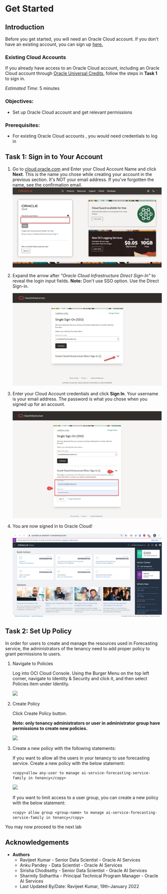 # Get Started

## Introduction

Before you get started, you will need an Oracle Cloud account.
If you don't have an existing account, you can sign up [here.](https://signup.cloud.oracle.com)

### Existing Cloud Accounts

If you already have access to an Oracle Cloud account, including an Oracle Cloud account through [Oracle Universal Credits](https://docs.oracle.com/en/cloud/get-started/subscriptions-cloud/csgsg/universal-credits.html), follow the steps in **Task 1** to sign in.

*Estimated Time*: 5 minutes

### Objectives:

*	Set up Oracle Cloud account and get relevant permissions

### Prerequisites:
*	For existing Oracle Cloud accounts , you would need credentials to log in
  

## Task 1: Sign in to Your Account

1.  Go to [cloud.oracle.com](https://cloud.oracle.com) and Enter your Cloud Account Name and click **Next**. This is the name you chose while creating your account in the previous section. It's NOT your email address. If you've forgotten the name, see the confirmation email.
    ![](https://raw.githubusercontent.com/oracle/learning-library/master/common/labs/cloud-login/images/cloud-oracle.png " ")

2.  Expand the arrow after *"Oracle Cloud Infrastructure Direct Sign-In"* to reveal the login input fields. 
    **Note:** Don't use SSO option. Use the Direct Sign-in.  

    ![](https://raw.githubusercontent.com/oracle/learning-library/master/common/labs/cloud-login/images/cloud-login-tenant.png "")

3.  Enter your Cloud Account credentials and click **Sign In**. Your username is your email address. The password is what you chose when you signed up for an account.

    ![](https://raw.githubusercontent.com/oracle/learning-library/master/common/labs/cloud-login/images/oci-signin.png "")

4.  You are now signed in to Oracle Cloud!

    ![](https://raw.githubusercontent.com/oracle/learning-library/master/common/labs/cloud-login/images/oci-console-home-page.png "")

## Task 2: Set Up Policy

In order for users to create and manage the resources used in Forecasting service, the administrators of the tenancy need to add proper policy to grant permissions to users.

1.  Navigate to Policies

    Log into OCI Cloud Console. Using the Burger Menu on the top left corner, navigate to Identity & Security and click it, and then select Policies item under Identity.

    ![](images/policy-on-menu.png " ")

2.  Create Policy

    Click Create Policy button.
    
    **Note: only tenancy administrators or user in administrator group have permissions to create new policies.**


    ![](images/policy-create-button.png " ")

3.  Create a new policy with the following statements:

    If you want to allow all the users in your tenancy to use forecasting service. Create a new policy with the below statement:

    ```
    <copy>allow any-user to manage ai-service-forecasting-service-family in tenancy</copy>
    ```

    ![](../images/policy-creating-process.png " ")

    If you want to limit access to a user group, you can create a new policy with the below statement:

    ```
    <copy> allow group <group-name> to manage ai-service-forecasting-service-family in tenancy</copy>
    ```
You may now proceed to the next lab

## **Acknowledgements**
* **Authors**
    * Ravijeet Kumar - Senior Data Scientist - Oracle AI Services
    * Anku Pandey - Data Scientist - Oracle AI Services
    * Sirisha Chodisetty - Senior Data Scientist - Oracle AI Services
    * Sharmily Sidhartha - Principal Technical Program Manager - Oracle AI Services
    * Last Updated By/Date: Ravijeet Kumar, 19th-January 2022
